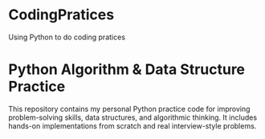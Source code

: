 # CodingPratices
Using Python to do coding pratices

# Python Algorithm & Data Structure Practice

This repository contains my personal Python practice code for improving problem-solving skills, data structures, and algorithmic thinking. It includes hands-on implementations from scratch and real interview-style problems.

